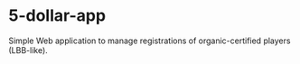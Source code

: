 # 5-dollar-app
Simple Web application to manage registrations of organic-certified players (LBB-like).
